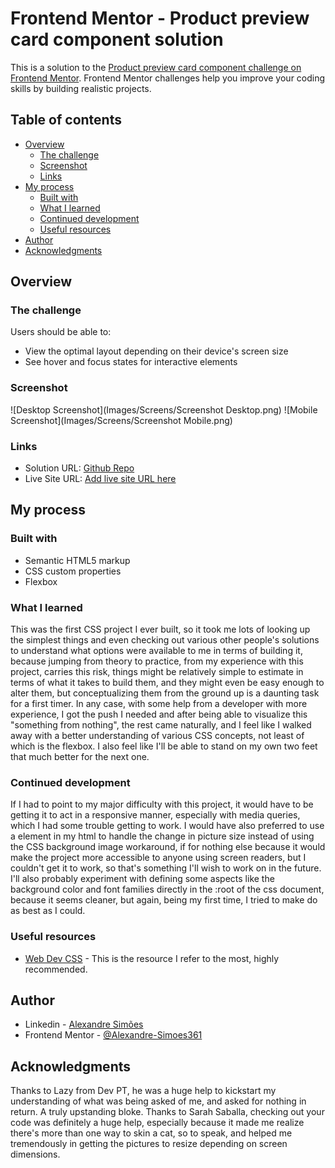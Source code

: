 # Frontend Mentor - Product preview card component solution

This is a solution to the [Product preview card component challenge on Frontend Mentor](https://www.frontendmentor.io/challenges/product-preview-card-component-GO7UmttRfa). Frontend Mentor challenges help you improve your coding skills by building realistic projects. 

## Table of contents

- [Overview](#overview)
  - [The challenge](#the-challenge)
  - [Screenshot](#screenshot)
  - [Links](#links)
- [My process](#my-process)
  - [Built with](#built-with)
  - [What I learned](#what-i-learned)
  - [Continued development](#continued-development)
  - [Useful resources](#useful-resources)
- [Author](#author)
- [Acknowledgments](#acknowledgments)


## Overview

### The challenge

Users should be able to:

- View the optimal layout depending on their device's screen size
- See hover and focus states for interactive elements

### Screenshot

![Desktop Screenshot](Images/Screens/Screenshot Desktop.png)
![Mobile Screenshot](Images/Screens/Screenshot Mobile.png)

### Links

- Solution URL: [Github Repo](https://github.com/Alexandre-Simoes361/Practice/tree/cca0f30e49e8f40dcd52d706f953c47fa1e14d9e/Preview%20Card%20Component)
- Live Site URL: [Add live site URL here](https://your-live-site-url.com)

## My process

### Built with

- Semantic HTML5 markup
- CSS custom properties
- Flexbox

### What I learned

This was the first CSS project I ever built, so it took me lots of looking up the simplest things and even checking out various other people's solutions to understand what options were available to me in terms of building it, because jumping from theory to practice, from my experience with this project, carries this risk, things might be relatively simple to estimate in terms of what it takes to build them, and they might even be easy enough to alter them, but conceptualizing them from the ground up is a daunting task for a first timer. In any case, with some help from a developer with more experience, I got the push I needed and after being able to visualize this "something from nothing", the rest came naturally, and I feel like I walked away with a better understanding of various CSS concepts, not least of which is the flexbox. I also feel like I'll be able to stand on my own two feet that much better for the next one.

### Continued development

If I had to point to my major difficulty with this project, it would have to be getting it to act in a responsive manner, especially with media queries, which I had some trouble getting to work. I would have also preferred to use a <picture> element in my html to handle the change in picture size instead of using the CSS background image workaround, if for nothing else because it would make the project more accessible to anyone using screen readers, but I couldn't get it to work, so that's something I'll wish to work on in the future. I'll also probably experiment with defining some aspects like the background color and font families directly in the :root of the css document, because it seems cleaner, but again, being my first time, I tried to make do as best as I could.

### Useful resources

- [Web Dev CSS](https://web.dev/learn/css/) - This is the resource I refer to the most, highly recommended.

## Author

- Linkedin - [Alexandre Simões](https://www.linkedin.com/in/alexandre-sim%C3%B5es-21198a223/)
- Frontend Mentor - [@Alexandre-Simoes361](https://www.frontendmentor.io/profile/Alexandre-Simoes361)

## Acknowledgments

Thanks to Lazy from Dev PT, he was a huge help to kickstart my understanding of what was being asked of me, and asked for nothing in return. A truly upstanding bloke.
Thanks to Sarah Saballa, checking out your code was definitely a huge help, especially because it made me realize there's more than one way to skin a cat, so to speak, and helped me tremendously in getting the pictures to resize depending on screen dimensions. 
